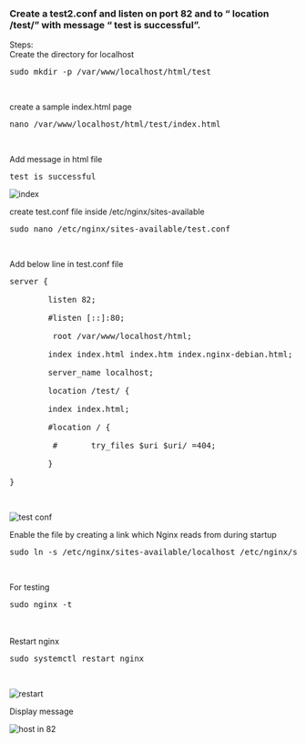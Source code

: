 ### Create a test2.conf and listen on port 82 and  to “ location /test/” with message “ test is successful”.
Steps:<br/>
Create the directory for localhost<br/>
<pre>sudo mkdir -p /var/www/localhost/html/test</pre> <br/>
create a sample index.html page<br/>
<pre>nano /var/www/localhost/html/test/index.html</pre> <br/>
Add message in html file<br/>
<pre>test is successful</pre>

![index](https://user-images.githubusercontent.com/53372486/142034066-85147676-be29-4f6f-84e9-2cc8cc6e6f18.png)<br/>

create test.conf file inside /etc/nginx/sites-available<br/>
<pre>sudo nano /etc/nginx/sites-available/test.conf</pre> <br/>
Add below line in test.conf file<br/>
<pre>server {<br/>
        listen 82;<br/>
        #listen [::]:80;<br/>
         root /var/www/localhost/html;<br/>
        index index.html index.htm index.nginx-debian.html;<br/>
        server_name localhost;<br/>
        location /test/ {<br/>
        index index.html;<br/>
        #location / {<br/>
         #       try_files $uri $uri/ =404;<br/>
        }<br/>
}</pre> 
<br/>

![test conf](https://user-images.githubusercontent.com/53372486/142034857-2ecc092d-bcc9-44a9-9775-2f5900a72f35.png)<br/>

 Enable the file by creating a link which Nginx reads from during startup<br/>
<pre>sudo ln -s /etc/nginx/sites-available/localhost /etc/nginx/sites-enabled/</pre> <br/>

For testing<br/>
    <pre>sudo nginx -t</pre>   
    <br/>
Restart nginx<br/>
<pre>sudo systemctl restart nginx</pre><br/>

![restart](https://user-images.githubusercontent.com/53372486/142034074-d30b23c0-d09d-4bdf-9b41-73d3f81f090f.png)<br/>

Display message<br/>

![host in 82](https://user-images.githubusercontent.com/53372486/142034065-f5876929-5288-41e5-93f9-6070678c45f7.png)


      

